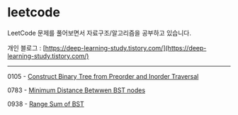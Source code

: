 # leetcode
LeetCode 문제를 풀어보면서 자료구조/알고리즘을 공부하고 있습니다.

개인 블로그 : [https://deep-learning-study.tistory.com/](https://deep-learning-study.tistory.com/)

---

0105 - [Construct Binary Tree from Preorder and Inorder Traversal](https://deep-learning-study.tistory.com/401)

0783 - [Minimum Distance Betwwen BST nodes](https://deep-learning-study.tistory.com/399)


0938 - [Range Sum of BST](https://deep-learning-study.tistory.com/396)

